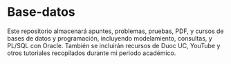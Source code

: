 # Base-datos
Este repositorio almacenará apuntes, problemas, pruebas, PDF, y cursos de bases de datos y programación, incluyendo modelamiento, consultas, y PL/SQL con Oracle. También se incluirán recursos de Duoc UC, YouTube y otros tutoriales recopilados durante mi periodo académico.
